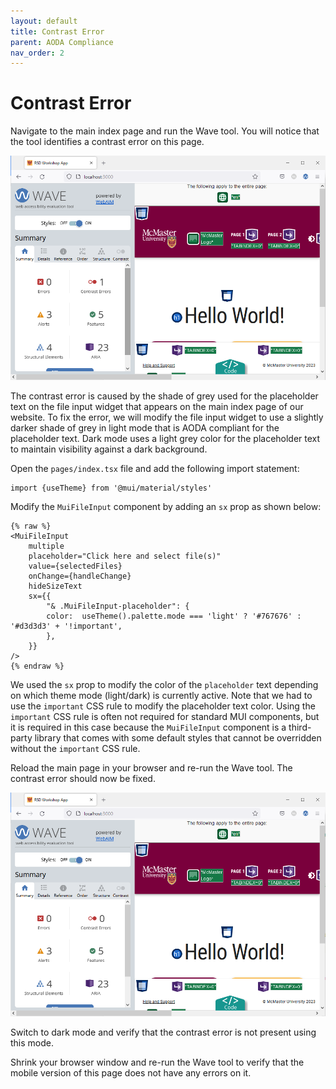 ```yaml
---
layout: default
title: Contrast Error
parent: AODA Compliance
nav_order: 2
---
```


# Contrast Error

Navigate to the main index page and run the Wave tool. You will notice that the tool identifies a contrast error on this page. 

![contrast-error](assets/img/contrast-error.png)

The contrast error is caused by the shade of grey used for the placeholder text on the file input widget that appears on the main index page of our website. To fix the error, we will modify the file input widget to use a slightly darker shade of grey in light mode that is AODA compliant for the placeholder text. Dark mode uses a light grey color for the placeholder text to maintain visibility against a dark background.

Open the `pages/index.tsx` file and add the following import statement:
```
import {useTheme} from '@mui/material/styles'
```
Modify the `MuiFileInput` component by adding an `sx` prop as shown below:
```
{% raw %}
<MuiFileInput  
	multiple  
	placeholder="Click here and select file(s)"  
	value={selectedFiles}  
	onChange={handleChange}  
	hideSizeText  
	sx={{  
		"& .MuiFileInput-placeholder": {  
		color:  useTheme().palette.mode === 'light' ? '#767676' : '#d3d3d3' + '!important', 
		},  
	}}  
/>
{% endraw %}
```

We used the `sx` prop to modify the color of the `placeholder` text depending on which theme mode (light/dark) is currently active. Note that we had to use the `important` CSS rule to modify the placeholder text color. Using the `important` CSS rule is often not required for standard MUI components, but it is required in this case because the `MuiFileInput` component is a third-party library that comes with some default styles that cannot be overridden without the  `important` CSS rule. 

Reload the main page in your browser and re-run the Wave tool. The contrast error should now be fixed.

![contrast-error-fixed](assets/img/contrast-error-fixed.png)

Switch to dark mode and verify that the contrast error is not present using this mode. 

Shrink your browser window and re-run the Wave tool to verify that the mobile version of this page does not have any errors on it. 